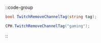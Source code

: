 ::code-group
  ```csharp [Method]
  bool TwitchRemoveChannelTag(string tag);
  ```
  ```csharp [Example]
  CPH.TwitchRemoveChannelTag("gaming");
  ```
::